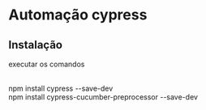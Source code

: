 # Automação cypress

<h2>Instalação</h2>

<p>executar os comandos</p>
<br>
npm install cypress --save-dev
<br>
npm install cypress-cucumber-preprocessor --save-dev
